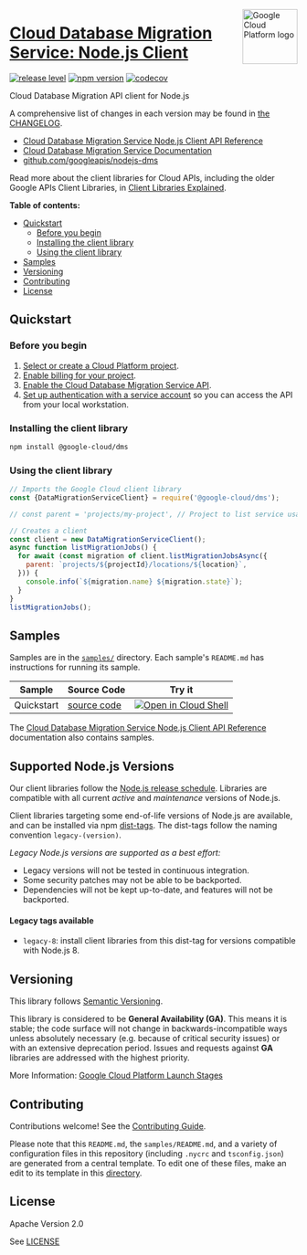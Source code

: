 [//]: # "This README.md file is auto-generated, all changes to this file will be lost."
[//]: # "To regenerate it, use `python -m synthtool`."
<img src="https://avatars2.githubusercontent.com/u/2810941?v=3&s=96" alt="Google Cloud Platform logo" title="Google Cloud Platform" align="right" height="96" width="96"/>

# [Cloud Database Migration Service: Node.js Client](https://github.com/googleapis/nodejs-dms)

[![release level](https://img.shields.io/badge/release%20level-general%20availability%20%28GA%29-brightgreen.svg?style=flat)](https://cloud.google.com/terms/launch-stages)
[![npm version](https://img.shields.io/npm/v/@google-cloud/dms.svg)](https://www.npmjs.org/package/@google-cloud/dms)
[![codecov](https://img.shields.io/codecov/c/github/googleapis/nodejs-dms/master.svg?style=flat)](https://codecov.io/gh/googleapis/nodejs-dms)




Cloud Database Migration API client for Node.js


A comprehensive list of changes in each version may be found in
[the CHANGELOG](https://github.com/googleapis/nodejs-dms/blob/master/CHANGELOG.md).

* [Cloud Database Migration Service Node.js Client API Reference][client-docs]
* [Cloud Database Migration Service Documentation][product-docs]
* [github.com/googleapis/nodejs-dms](https://github.com/googleapis/nodejs-dms)

Read more about the client libraries for Cloud APIs, including the older
Google APIs Client Libraries, in [Client Libraries Explained][explained].

[explained]: https://cloud.google.com/apis/docs/client-libraries-explained

**Table of contents:**


* [Quickstart](#quickstart)
  * [Before you begin](#before-you-begin)
  * [Installing the client library](#installing-the-client-library)
  * [Using the client library](#using-the-client-library)
* [Samples](#samples)
* [Versioning](#versioning)
* [Contributing](#contributing)
* [License](#license)

## Quickstart

### Before you begin

1.  [Select or create a Cloud Platform project][projects].
1.  [Enable billing for your project][billing].
1.  [Enable the Cloud Database Migration Service API][enable_api].
1.  [Set up authentication with a service account][auth] so you can access the
    API from your local workstation.

### Installing the client library

```bash
npm install @google-cloud/dms
```


### Using the client library

```javascript
// Imports the Google Cloud client library
const {DataMigrationServiceClient} = require('@google-cloud/dms');

// const parent = 'projects/my-project', // Project to list service usage for.

// Creates a client
const client = new DataMigrationServiceClient();
async function listMigrationJobs() {
  for await (const migration of client.listMigrationJobsAsync({
    parent: `projects/${projectId}/locations/${location}`,
  })) {
    console.info(`${migration.name} ${migration.state}`);
  }
}
listMigrationJobs();

```



## Samples

Samples are in the [`samples/`](https://github.com/googleapis/nodejs-dms/tree/master/samples) directory. Each sample's `README.md` has instructions for running its sample.

| Sample                      | Source Code                       | Try it |
| --------------------------- | --------------------------------- | ------ |
| Quickstart | [source code](https://github.com/googleapis/nodejs-dms/blob/master/samples/quickstart.js) | [![Open in Cloud Shell][shell_img]](https://console.cloud.google.com/cloudshell/open?git_repo=https://github.com/googleapis/nodejs-dms&page=editor&open_in_editor=samples/quickstart.js,samples/README.md) |



The [Cloud Database Migration Service Node.js Client API Reference][client-docs] documentation
also contains samples.

## Supported Node.js Versions

Our client libraries follow the [Node.js release schedule](https://nodejs.org/en/about/releases/).
Libraries are compatible with all current _active_ and _maintenance_ versions of
Node.js.

Client libraries targeting some end-of-life versions of Node.js are available, and
can be installed via npm [dist-tags](https://docs.npmjs.com/cli/dist-tag).
The dist-tags follow the naming convention `legacy-(version)`.

_Legacy Node.js versions are supported as a best effort:_

* Legacy versions will not be tested in continuous integration.
* Some security patches may not be able to be backported.
* Dependencies will not be kept up-to-date, and features will not be backported.

#### Legacy tags available

* `legacy-8`: install client libraries from this dist-tag for versions
  compatible with Node.js 8.

## Versioning

This library follows [Semantic Versioning](http://semver.org/).


This library is considered to be **General Availability (GA)**. This means it
is stable; the code surface will not change in backwards-incompatible ways
unless absolutely necessary (e.g. because of critical security issues) or with
an extensive deprecation period. Issues and requests against **GA** libraries
are addressed with the highest priority.





More Information: [Google Cloud Platform Launch Stages][launch_stages]

[launch_stages]: https://cloud.google.com/terms/launch-stages

## Contributing

Contributions welcome! See the [Contributing Guide](https://github.com/googleapis/nodejs-dms/blob/master/CONTRIBUTING.md).

Please note that this `README.md`, the `samples/README.md`,
and a variety of configuration files in this repository (including `.nycrc` and `tsconfig.json`)
are generated from a central template. To edit one of these files, make an edit
to its template in this
[directory](https://github.com/googleapis/synthtool/tree/master/synthtool/gcp/templates/node_library).

## License

Apache Version 2.0

See [LICENSE](https://github.com/googleapis/nodejs-dms/blob/master/LICENSE)

[client-docs]: https://cloud.google.com/nodejs/docs/reference/dms/latest
[product-docs]: https://cloud.google.com/database-migration/
[shell_img]: https://gstatic.com/cloudssh/images/open-btn.png
[projects]: https://console.cloud.google.com/project
[billing]: https://support.google.com/cloud/answer/6293499#enable-billing
[enable_api]: https://console.cloud.google.com/flows/enableapi?apiid=datamigration.googleapis.com
[auth]: https://cloud.google.com/docs/authentication/getting-started
